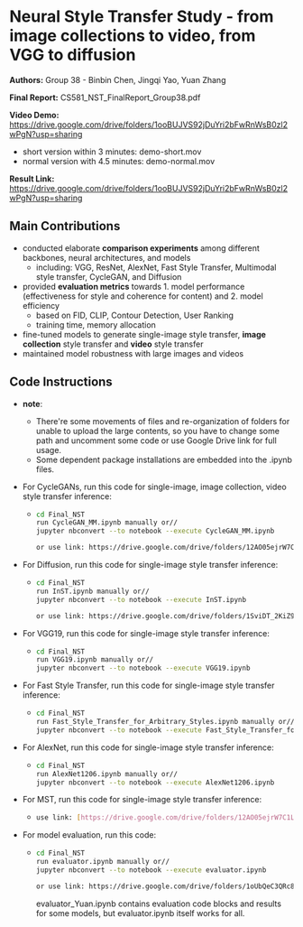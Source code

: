 # Neural Style Transfer Study - from image collections to video, from VGG to diffusion

**Authors:** Group 38  - Binbin Chen, Jingqi Yao, Yuan Zhang

**Final Report:** CS581_NST_FinalReport_Group38.pdf

**Video Demo:** https://drive.google.com/drive/folders/1ooBUJVS92jDuYri2bFwRnWsB0zl2wPgN?usp=sharing
- short version within 3 minutes: demo-short.mov
- normal version with 4.5 minutes: demo-normal.mov

**Result Link:** https://drive.google.com/drive/folders/1ooBUJVS92jDuYri2bFwRnWsB0zl2wPgN?usp=sharing

## Main Contributions

- conducted elaborate **comparison experiments** among different backbones, neural architectures, and models
  - including: VGG, ResNet, AlexNet, Fast Style Transfer, Multimodal style transfer, CycleGAN, and Diffusion
- provided **evaluation metrics** towards 1. model performance (effectiveness for style and coherence for content) and 2. model efficiency 
  - based on FID, CLIP, Contour Detection, User Ranking
  - training time, memory allocation
- fine-tuned models to generate single-image style transfer, **image collection** style transfer and **video** style transfer
- maintained model robustness with large images and videos



## Code Instructions

- **note**: 

  - There're some movements of files and re-organization of folders for unable to upload the large contents, so you have to change some path and uncomment some code or use Google Drive link for full usage.
  - Some dependent package installations are embedded into the .ipynb files.

- For CycleGANs, run this code for single-image, image collection, video style transfer inference:

  - ```bash
    cd Final_NST
    run CycleGAN_MM.ipynb manually or//
    jupyter nbconvert --to notebook --execute CycleGAN_MM.ipynb
    
    or use link: https://drive.google.com/drive/folders/12AO05ejrW7C1L5rjtNTET9_5HiDYTCFE?usp=sharing
    ```

- For Diffusion, run this code for single-image style transfer inference:

  - ```bash
    cd Final_NST
    run InST.ipynb manually or//
    jupyter nbconvert --to notebook --execute InST.ipynb
    
    or use link: https://drive.google.com/drive/folders/1SviDT_2KiZ9m5NA3keqPlJ2pEvdXLOM7?usp=sharing
    ```

- For VGG19, run this code for single-image style transfer inference:

  - ```bash
    cd Final_NST
    run VGG19.ipynb manually or//
    jupyter nbconvert --to notebook --execute VGG19.ipynb
    ```
    
- For Fast Style Transfer, run this code for single-image style transfer inference:

  - ```bash
    cd Final_NST
    run Fast_Style_Transfer_for_Arbitrary_Styles.ipynb manually or//
    jupyter nbconvert --to notebook --execute Fast_Style_Transfer_for_Arbitrary_Styles.ipynb
    ```

- For AlexNet, run this code for single-image style transfer inference:

  - ```bash
    cd Final_NST
    run AlexNet1206.ipynb manually or//
    jupyter nbconvert --to notebook --execute AlexNet1206.ipynb
    ```
- For MST, run this code for single-image style transfer inference:

  - ```bash
    use link: [https://drive.google.com/drive/folders/12AO05ejrW7C1L5rjtNTET9_5HiDYTCFE?usp=sharing](https://drive.google.com/drive/folders/1TV7auFaVm9YubetFQ_EizncI8-CLVOfL?usp=sharing)
    ```
  
- For model evaluation, run this code:

  - ```bash
    cd Final_NST
    run evaluator.ipynb manually or//
    jupyter nbconvert --to notebook --execute evaluator.ipynb
    
    or use link: https://drive.google.com/drive/folders/1oUbQeC3QRc8qlVjvjI-0dg8c8GEYnhlP?usp=sharing
    ```
    evaluator_Yuan.ipynb contains evaluation code blocks and results for some models, but evaluator.ipynb itself works for all.
    
